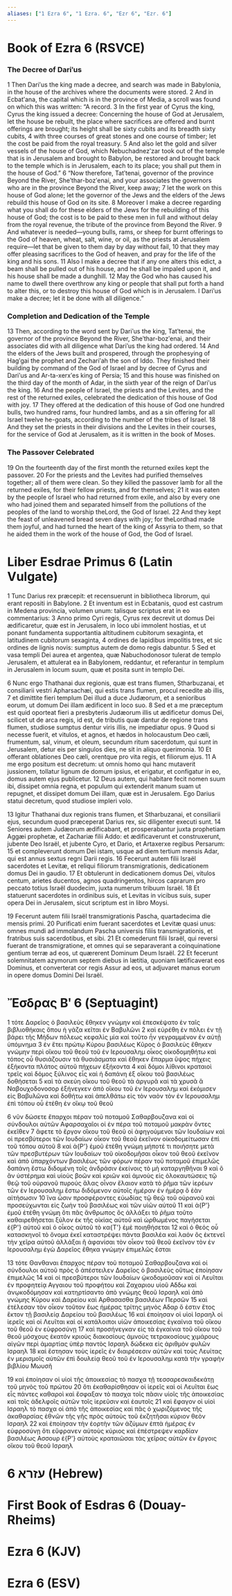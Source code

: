 ```yaml
---
aliases: ["1 Ezra 6", "1 Ezra. 6", "Ezr 6", "Ezr. 6"]
---
```



# Book of Ezra 6 (RSVCE)

### The Decree of Dariʹus
1 Then Dariʹus the king made a decree, and search was made in Babylonia, in the house of the archives where the documents were stored.
2 And in Ecbatʹana, the capital which is in the province of Media, a scroll was found on which this was written: “A record.
3 In the first year of Cyrus the king, Cyrus the king issued a decree: Concerning the house of God at Jerusalem, let the house be rebuilt, the place where sacrifices are offered and burnt offerings are brought; its height shall be sixty cubits and its breadth sixty cubits,
4 with three courses of great stones and one course of timber; let the cost be paid from the royal treasury.
5 And also let the gold and silver vessels of the house of God, which Nebuchadnezʹzar took out of the temple that is in Jerusalem and brought to Babylon, be restored and brought back to the temple which is in Jerusalem, each to its place; you shall put them in the house of God.”
6 “Now therefore, Tatʹtenai, governor of the province Beyond the River, Sheʹthar-bozʹenai, and your associates the governors who are in the province Beyond the River, keep away;
7 let the work on this house of God alone; let the governor of the Jews and the elders of the Jews rebuild this house of God on its site.
8 Moreover I make a decree regarding what you shall do for these elders of the Jews for the rebuilding of this house of God; the cost is to be paid to these men in full and without delay from the royal revenue, the tribute of the province from Beyond the River.
9 And whatever is needed—young bulls, rams, or sheep for burnt offerings to the God of heaven, wheat, salt, wine, or oil, as the priests at Jerusalem require—let that be given to them day by day without fail,
10 that they may offer pleasing sacrifices to the God of heaven, and pray for the life of the king and his sons.
11 Also I make a decree that if any one alters this edict, a beam shall be pulled out of his house, and he shall be impaled upon it, and his house shall be made a dunghill.
12 May the God who has caused his name to dwell there overthrow any king or people that shall put forth a hand to alter this, or to destroy this house of God which is in Jerusalem. I Dariʹus make a decree; let it be done with all diligence.”
### Completion and Dedication of the Temple
13 Then, according to the word sent by Dariʹus the king, Tatʹtenai, the governor of the province Beyond the River, Sheʹthar-bozʹenai, and their associates did with all diligence what Dariʹus the king had ordered.
14 And the elders of the Jews built and prospered, through the prophesying of Hagʹgai the prophet and Zechariʹah the son of Iddo. They finished their building by command of the God of Israel and by decree of Cyrus and Dariʹus and Ar-ta-xerxʹes king of Persia;
15 and this house was finished on the third day of the month of Adar, in the sixth year of the reign of Dariʹus the king.
16 And the people of Israel, the priests and the Levites, and the rest of the returned exiles, celebrated the dedication of this house of God with joy.
17 They offered at the dedication of this house of God one hundred bulls, two hundred rams, four hundred lambs, and as a sin offering for all Israel twelve he-goats, according to the number of the tribes of Israel.
18 And they set the priests in their divisions and the Levites in their courses, for the service of God at Jerusalem, as it is written in the book of Moses.
### The Passover Celebrated
19 On the fourteenth day of the first month the returned exiles kept the passover.
20 For the priests and the Levites had purified themselves together; all of them were clean. So they killed the passover lamb for all the returned exiles, for their fellow priests, and for themselves;
21 it was eaten by the people of Israel who had returned from exile, and also by every one who had joined them and separated himself from the pollutions of the peoples of the land to worship theLord, the God of Israel.
22 And they kept the feast of unleavened bread seven days with joy; for theLordhad made them joyful, and had turned the heart of the king of Assyria to them, so that he aided them in the work of the house of God, the God of Israel.


# Liber Esdrae Primus 6 (Latin Vulgate)

1 Tunc Darius rex præcepit: et recensuerunt in bibliotheca librorum, qui erant repositi in Babylone.
2 Et inventum est in Ecbatanis, quod est castrum in Medena provincia, volumen unum: talisque scriptus erat in eo commentarius:
3 Anno primo Cyri regis, Cyrus rex decrevit ut domus Dei ædificaretur, quæ est in Jerusalem, in loco ubi immolent hostias, et ut ponant fundamenta supportantia altitudinem cubitorum sexaginta, et latitudinem cubitorum sexaginta,
4 ordines de lapidibus impolitis tres, et sic ordines de lignis novis: sumptus autem de domo regis dabuntur.
5 Sed et vasa templi Dei aurea et argentea, quæ Nabuchodonosor tulerat de templo Jerusalem, et attulerat ea in Babylonem, reddantur, et referantur in templum in Jerusalem in locum suum, quæ et posita sunt in templo Dei.

6 Nunc ergo Thathanai dux regionis, quæ est trans flumen, Stharbuzanai, et consiliarii vestri Apharsachæi, qui estis trans flumen, procul recedite ab illis,
7 et dimittite fieri templum Dei illud a duce Judæorum, et a senioribus eorum, ut domum Dei illam ædificent in loco suo.
8 Sed et a me præceptum est quid oporteat fieri a presbyteris Judæorum illis ut ædificetur domus Dei, scilicet ut de arca regis, id est, de tributis quæ dantur de regione trans flumen, studiose sumptus dentur viris illis, ne impediatur opus.
9 Quod si necesse fuerit, et vitulos, et agnos, et hædos in holocaustum Deo cæli, frumentum, sal, vinum, et oleum, secundum ritum sacerdotum, qui sunt in Jerusalem, detur eis per singulos dies, ne sit in aliquo querimonia.
10 Et offerant oblationes Deo cæli, orentque pro vita regis, et filiorum ejus.
11 A me ergo positum est decretum: ut omnis homo qui hanc mutaverit jussionem, tollatur lignum de domum ipsius, et erigatur, et configatur in eo, domus autem ejus publicetur.
12 Deus autem, qui habitare fecit nomen suum ibi, dissipet omnia regna, et populum qui extenderit manum suam ut repugnet, et dissipet domum Dei illam, quæ est in Jerusalem. Ego Darius statui decretum, quod studiose impleri volo.

13 Igitur Thathanai dux regionis trans flumen, et Stharbuzanai, et consiliarii ejus, secundum quod præceperat Darius rex, sic diligenter executi sunt.
14 Seniores autem Judæorum ædificabant, et prosperabantur juxta prophetiam Aggæi prophetæ, et Zachariæ filii Addo: et ædificaverunt et construxerunt, jubente Deo Israël, et jubente Cyro, et Dario, et Artaxerxe regibus Persarum:
15 et compleverunt domum Dei istam, usque ad diem tertium mensis Adar, qui est annus sextus regni Darii regis.
16 Fecerunt autem filii Israël sacerdotes et Levitæ, et reliqui filiorum transmigrationis, dedicationem domus Dei in gaudio.
17 Et obtulerunt in dedicationem domus Dei, vitulos centum, arietes ducentos, agnos quadringentos, hircos caprarum pro peccato totius Israël duodecim, juxta numerum tribuum Israël.
18 Et statuerunt sacerdotes in ordinibus suis, et Levitas in vicibus suis, super opera Dei in Jerusalem, sicut scriptum est in libro Moysi.

19 Fecerunt autem filii Israël transmigrationis Pascha, quartadecima die mensis primi.
20 Purificati enim fuerant sacerdotes et Levitæ quasi unus: omnes mundi ad immolandum Pascha universis filiis transmigrationis, et fratribus suis sacerdotibus, et sibi.
21 Et comederunt filii Israël, qui reversi fuerant de transmigratione, et omnes qui se separaverant a coinquinatione gentium terræ ad eos, ut quærerent Dominum Deum Israël.
22 Et fecerunt solemnitatem azymorum septem diebus in lætitia, quoniam lætificaverat eos Dominus, et converterat cor regis Assur ad eos, ut adjuvaret manus eorum in opere domus Domini Dei Israël.


# Ἔσδρας Βʹ 6 (Septuagint)

1 τότε Δαρεῖος ὁ βασιλεὺς ἔθηκεν γνώμην καὶ ἐπεσκέψατο ἐν ταῖς βιβλιοθήκαις ὅπου ἡ γάζα κεῖται ἐν Βαβυλῶνι
2 καὶ εὑρέθη ἐν πόλει ἐν τῇ βάρει τῆς Μήδων πόλεως κεφαλὶς μία καὶ τοῦτο ἦν γεγραμμένον ἐν αὐτῇ ὑπόμνημα
3 ἐν ἔτει πρώτῳ Κύρου βασιλέως Κῦρος ὁ βασιλεὺς ἔθηκεν γνώμην περὶ οἴκου τοῦ θεοῦ τοῦ ἐν Ιερουσαλημ οἶκος οἰκοδομηθήτω καὶ τόπος οὗ θυσιάζουσιν τὰ θυσιάσματα καὶ ἔθηκεν ἔπαρμα ὕψος πήχεις ἑξήκοντα πλάτος αὐτοῦ πήχεων ἑξήκοντα
4 καὶ δόμοι λίθινοι κραταιοὶ τρεῖς καὶ δόμος ξύλινος εἷς καὶ ἡ δαπάνη ἐξ οἴκου τοῦ βασιλέως δοθήσεται
5 καὶ τὰ σκεύη οἴκου τοῦ θεοῦ τὰ ἀργυρᾶ καὶ τὰ χρυσᾶ ἃ Ναβουχοδονοσορ ἐξήνεγκεν ἀπὸ οἴκου τοῦ ἐν Ιερουσαλημ καὶ ἐκόμισεν εἰς Βαβυλῶνα καὶ δοθήτω καὶ ἀπελθάτω εἰς τὸν ναὸν τὸν ἐν Ιερουσαλημ ἐπὶ τόπου οὗ ἐτέθη ἐν οἴκῳ τοῦ θεοῦ

6 νῦν δώσετε ἔπαρχοι πέραν τοῦ ποταμοῦ Σαθαρβουζανα καὶ οἱ σύνδουλοι αὐτῶν Αφαρσαχαῖοι οἱ ἐν πέρα τοῦ ποταμοῦ μακρὰν ὄντες ἐκεῖθεν
7 ἄφετε τὸ ἔργον οἴκου τοῦ θεοῦ οἱ ἀφηγούμενοι τῶν Ιουδαίων καὶ οἱ πρεσβύτεροι τῶν Ιουδαίων οἶκον τοῦ θεοῦ ἐκεῖνον οἰκοδομείτωσαν ἐπὶ τοῦ τόπου αὐτοῦ
8 καὶ ἀ{P'} ἐμοῦ ἐτέθη γνώμη μήποτέ τι ποιήσητε μετὰ τῶν πρεσβυτέρων τῶν Ιουδαίων τοῦ οἰκοδομῆσαι οἶκον τοῦ θεοῦ ἐκεῖνον καὶ ἀπὸ ὑπαρχόντων βασιλέως τῶν φόρων πέραν τοῦ ποταμοῦ ἐπιμελῶς δαπάνη ἔστω διδομένη τοῖς ἀνδράσιν ἐκείνοις τὸ μὴ καταργηθῆναι
9 καὶ ὃ ἂν ὑστέρημα καὶ υἱοὺς βοῶν καὶ κριῶν καὶ ἀμνοὺς εἰς ὁλοκαυτώσεις τῷ θεῷ τοῦ οὐρανοῦ πυρούς ἅλας οἶνον ἔλαιον κατὰ τὸ ῥῆμα τῶν ἱερέων τῶν ἐν Ιερουσαλημ ἔστω διδόμενον αὐτοῖς ἡμέραν ἐν ἡμέρᾳ ὃ ἐὰν αἰτήσωσιν
10 ἵνα ὦσιν προσφέροντες εὐωδίας τῷ θεῷ τοῦ οὐρανοῦ καὶ προσεύχωνται εἰς ζωὴν τοῦ βασιλέως καὶ τῶν υἱῶν αὐτοῦ
11 καὶ ἀ{P'} ἐμοῦ ἐτέθη γνώμη ὅτι πᾶς ἄνθρωπος ὃς ἀλλάξει τὸ ῥῆμα τοῦτο καθαιρεθήσεται ξύλον ἐκ τῆς οἰκίας αὐτοῦ καὶ ὠρθωμένος παγήσεται ἐ{P'} αὐτοῦ καὶ ὁ οἶκος αὐτοῦ τὸ κα{T'} ἐμὲ ποιηθήσεται
12 καὶ ὁ θεός οὗ κατασκηνοῖ τὸ ὄνομα ἐκεῖ καταστρέψει πάντα βασιλέα καὶ λαόν ὃς ἐκτενεῖ τὴν χεῖρα αὐτοῦ ἀλλάξαι ἢ ἀφανίσαι τὸν οἶκον τοῦ θεοῦ ἐκεῖνον τὸν ἐν Ιερουσαλημ ἐγὼ Δαρεῖος ἔθηκα γνώμην ἐπιμελῶς ἔσται

13 τότε Θανθαναι ἔπαρχος πέραν τοῦ ποταμοῦ Σαθαρβουζανα καὶ οἱ σύνδουλοι αὐτοῦ πρὸς ὃ ἀπέστειλεν Δαρεῖος ὁ βασιλεὺς οὕτως ἐποίησαν ἐπιμελῶς
14 καὶ οἱ πρεσβύτεροι τῶν Ιουδαίων ᾠκοδομοῦσαν καὶ οἱ Λευῖται ἐν προφητείᾳ Αγγαιου τοῦ προφήτου καὶ Ζαχαριου υἱοῦ Αδδω καὶ ἀνῳκοδόμησαν καὶ κατηρτίσαντο ἀπὸ γνώμης θεοῦ Ισραηλ καὶ ἀπὸ γνώμης Κύρου καὶ Δαρείου καὶ Αρθασασθα βασιλέων Περσῶν
15 καὶ ἐτέλεσαν τὸν οἶκον τοῦτον ἕως ἡμέρας τρίτης μηνὸς Αδαρ ὅ ἐστιν ἔτος ἕκτον τῇ βασιλείᾳ Δαρείου τοῦ βασιλέως
16 καὶ ἐποίησαν οἱ υἱοὶ Ισραηλ οἱ ἱερεῖς καὶ οἱ Λευῖται καὶ οἱ κατάλοιποι υἱῶν ἀποικεσίας ἐγκαίνια τοῦ οἴκου τοῦ θεοῦ ἐν εὐφροσύνῃ
17 καὶ προσήνεγκαν εἰς τὰ ἐγκαίνια τοῦ οἴκου τοῦ θεοῦ μόσχους ἑκατόν κριοὺς διακοσίους ἀμνοὺς τετρακοσίους χιμάρους αἰγῶν περὶ ἁμαρτίας ὑπὲρ παντὸς Ισραηλ δώδεκα εἰς ἀριθμὸν φυλῶν Ισραηλ
18 καὶ ἔστησαν τοὺς ἱερεῖς ἐν διαιρέσεσιν αὐτῶν καὶ τοὺς Λευίτας ἐν μερισμοῖς αὐτῶν ἐπὶ δουλείᾳ θεοῦ τοῦ ἐν Ιερουσαλημ κατὰ τὴν γραφὴν βιβλίου Μωυσῆ

19 καὶ ἐποίησαν οἱ υἱοὶ τῆς ἀποικεσίας τὸ πασχα τῇ τεσσαρεσκαιδεκάτῃ τοῦ μηνὸς τοῦ πρώτου
20 ὅτι ἐκαθαρίσθησαν οἱ ἱερεῖς καὶ οἱ Λευῖται ἕως εἷς πάντες καθαροὶ καὶ ἔσφαξαν τὸ πασχα τοῖς πᾶσιν υἱοῖς τῆς ἀποικεσίας καὶ τοῖς ἀδελφοῖς αὐτῶν τοῖς ἱερεῦσιν καὶ ἑαυτοῖς
21 καὶ ἔφαγον οἱ υἱοὶ Ισραηλ τὸ πασχα οἱ ἀπὸ τῆς ἀποικεσίας καὶ πᾶς ὁ χωριζόμενος τῆς ἀκαθαρσίας ἐθνῶν τῆς γῆς πρὸς αὐτοὺς τοῦ ἐκζητῆσαι κύριον θεὸν Ισραηλ
22 καὶ ἐποίησαν τὴν ἑορτὴν τῶν ἀζύμων ἑπτὰ ἡμέρας ἐν εὐφροσύνῃ ὅτι εὔφρανεν αὐτοὺς κύριος καὶ ἐπέστρεψεν καρδίαν βασιλέως Ασσουρ ἐ{P'} αὐτοὺς κραταιῶσαι τὰς χεῖρας αὐτῶν ἐν ἔργοις οἴκου τοῦ θεοῦ Ισραηλ


# 6 עזרא (Hebrew)


# First Book of Esdras 6 (Douay-Rheims)


# Ezra 6 (KJV)


# Ezra 6 (ESV)

